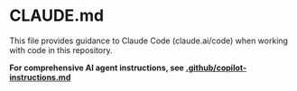 # CLAUDE.md

This file provides guidance to Claude Code (claude.ai/code) when working with code in this repository.

**For comprehensive AI agent instructions, see [.github/copilot-instructions.md](.github/copilot-instructions.md)**
